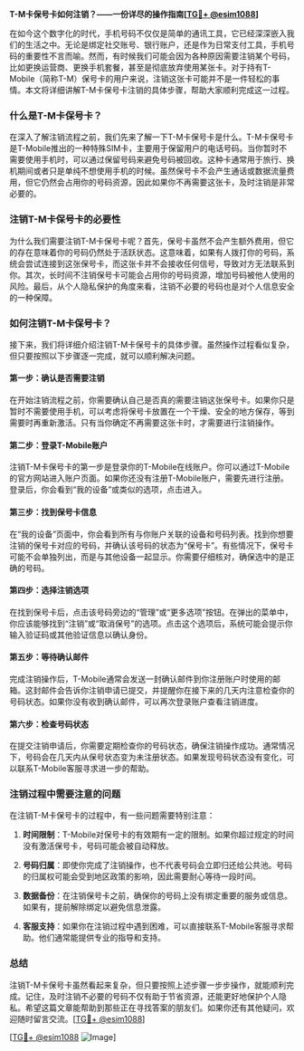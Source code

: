 **T-M卡保号卡如何注销？——一份详尽的操作指南[[TG💪+ @esim1088](https://t.me/s/esim1088)]**

在如今这个数字化的时代，手机号码不仅仅是简单的通讯工具，它已经深深嵌入我们的生活之中。无论是绑定社交账号、银行账户，还是作为日常支付工具，手机号码的重要性不言而喻。然而，有时候我们可能会因为各种原因需要注销某个号码，比如更换运营商、更换手机套餐，甚至是彻底放弃使用某张卡。对于持有T-Mobile（简称T-M）保号卡的用户来说，注销这张卡可能并不是一件轻松的事情。本文将详细讲解T-M卡保号卡注销的具体步骤，帮助大家顺利完成这一过程。

### 什么是T-M卡保号卡？

在深入了解注销流程之前，我们先来了解一下T-M卡保号卡是什么。T-M卡保号卡是T-Mobile推出的一种特殊SIM卡，主要用于保留用户的电话号码。当你暂时不需要使用手机时，可以通过保留号码来避免号码被回收。这种卡通常用于旅行、换机期间或者只是单纯不想使用手机的时候。虽然保号卡不会产生通话或数据流量费用，但它仍然会占用你的号码资源，因此如果你不再需要这张卡，及时注销是非常必要的。

### 注销T-M卡保号卡的必要性

为什么我们需要注销T-M卡保号卡呢？首先，保号卡虽然不会产生额外费用，但它的存在意味着你的号码仍然处于活跃状态。这意味着，如果有人拨打你的号码，系统会尝试连接到这张保号卡，而这张卡并不会接收任何信号，导致对方无法联系到你。其次，长时间不注销保号卡可能会占用你的号码资源，增加号码被他人使用的风险。最后，从个人隐私保护的角度来看，注销不必要的号码也是对个人信息安全的一种保障。

### 如何注销T-M卡保号卡？

接下来，我们将详细介绍注销T-M卡保号卡的具体步骤。虽然操作过程看似复杂，但只要按照以下步骤逐一完成，就可以顺利解决问题。

#### 第一步：确认是否需要注销

在开始注销流程之前，你需要确认自己是否真的需要注销这张保号卡。如果你只是暂时不需要使用手机，可以考虑将保号卡放置在一个干燥、安全的地方保存，等到需要时再重新激活。只有当你确定不再需要这张卡时，才需要进行注销操作。

#### 第二步：登录T-Mobile账户

注销T-M卡保号卡的第一步是登录你的T-Mobile在线账户。你可以通过T-Mobile的官方网站进入账户页面。如果你还没有注册T-Mobile账户，需要先进行注册。登录后，你会看到“我的设备”或类似的选项，点击进入。

#### 第三步：找到保号卡信息

在“我的设备”页面中，你会看到所有与你账户关联的设备和号码列表。找到你想要注销的保号卡对应的号码，并确认该号码的状态为“保号卡”。有些情况下，保号卡可能不会单独列出，而是与其他设备一起显示。你需要仔细核对，确保选中的是正确的号码。

#### 第四步：选择注销选项

在找到保号卡后，点击该号码旁边的“管理”或“更多选项”按钮。在弹出的菜单中，你应该能够找到“注销”或“取消保号”的选项。点击这个选项后，系统可能会提示你输入验证码或其他验证信息以确认身份。

#### 第五步：等待确认邮件

完成注销操作后，T-Mobile通常会发送一封确认邮件到你注册账户时使用的邮箱。这封邮件会告诉你注销申请已提交，并提醒你在接下来的几天内注意检查你的号码状态。如果你没有收到确认邮件，可以再次登录账户查看注销进度。

#### 第六步：检查号码状态

在提交注销申请后，你需要定期检查你的号码状态，确保注销操作成功。通常情况下，号码会在几天内从保号状态变为未注册状态。如果发现号码状态没有变化，可以联系T-Mobile客服寻求进一步的帮助。

### 注销过程中需要注意的问题

在注销T-M卡保号卡的过程中，有一些问题需要特别注意：

1. **时间限制**：T-Mobile对保号卡的有效期有一定的限制。如果你超过规定的时间没有激活保号卡，号码可能会被自动释放。
   
2. **号码归属**：即使你完成了注销操作，也不代表号码会立即归还给公共池。号码的归属权可能会受到地区政策的影响，因此需要耐心等待一段时间。

3. **数据备份**：在注销保号卡之前，确保你的号码上没有绑定重要的服务或信息。如果有，提前解除绑定以避免信息泄露。

4. **客服支持**：如果你在注销过程中遇到困难，可以直接联系T-Mobile客服寻求帮助。他们通常能提供专业的指导和支持。

### 总结

注销T-M卡保号卡虽然看起来复杂，但只要按照上述步骤一步步操作，就能顺利完成。记住，及时注销不必要的号码不仅有助于节省资源，还能更好地保护个人隐私。希望这篇文章能帮助到那些正在寻找答案的朋友们。如果你还有其他疑问，欢迎随时留言交流。[[TG💪+ @esim1088](https://t.me/s/esim1088)] 

[[TG💪+ @esim1088](https://t.me/s/esim1088) ![Image](https://i.postimg.cc/4NQfJmqS/Snipaste-2025-05-13-00-14-12.png)]